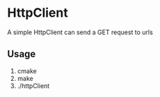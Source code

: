 # HttpClient
 A simple HttpClient can send a GET request to urls
## Usage
1. cmake
2. make
3. ./httpClient
